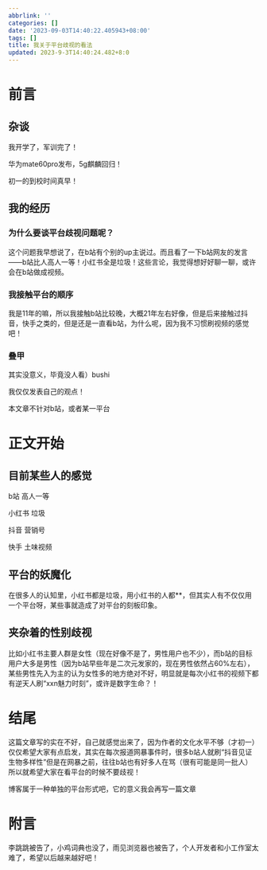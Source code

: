 ```yaml
---
abbrlink: ''
categories: []
date: '2023-09-03T14:40:22.405943+08:00'
tags: []
title: 我关于平台歧视的看法
updated: 2023-9-3T14:40:24.482+8:0
---
```

# 前言

## 杂谈

我开学了，军训完了！

华为mate60pro发布，5g麒麟回归！

初一的到校时间真早！

## 我的经历

### 为什么要谈平台歧视问题呢？

这个问题我早想说了，在b站有个别的up主说过。而且看了一下b站网友的发言——b站比人高人一等！小红书全是垃圾！这些言论，我觉得想好好聊一聊，或许会在b站做成视频。

### 我接触平台的顺序

我是11年的嘛，所以我接触b站比较晚，大概21年左右好像，但是后来接触过抖音，快手之类的，但是还是一直看b站，为什么呢，因为我不习惯刷视频的感觉吧！

### 叠甲

其实没意义，毕竟没人看）bushi

我仅仅发表自己的观点！

本文章不针对b站，或者某一平台

# 正文开始

## 目前某些人的感觉

b站 高人一等

小红书 垃圾

抖音 营销号

快手 土味视频

## 平台的妖魔化

在很多人的认知里，小红书都是垃圾，用小红书的人都**，但其实人有不仅仅用一个平台呀，某些事就造成了对平台的刻板印象。

## 夹杂着的性别歧视

比如小红书主要人群是女性（现在好像不是了，男性用户也不少），而b站的目标用户大多是男性（因为b站早些年是二次元发家的，现在男性依然占60%左右），某些男性先入为主的认为女性多的地方绝对不好，明显就是每次小红书的视频下都有逆天人刷“xxn魅力时刻”，或许是数字生命？！

# 结尾

这篇文章写的实在不好，自己就感觉出来了，因为作者的文化水平不够（才初一）仅仅希望大家有点启发，其实在每次报道网暴事件时，很多b站人就刷“抖音见证生物多样性”但是在网暴之前，往往b站也有好多人在骂（很有可能是同一批人）所以就希望大家在看平台的时候不要歧视！

博客属于一种单独的平台形式吧，它的意义我会再写一篇文章

# 附言

李跳跳被告了，小鸡词典也没了，雨见浏览器也被告了，个人开发者和小工作室太难了，希望以后越来越好吧！
